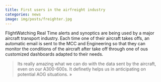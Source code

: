 ```yaml
---
title: First users in the airfreight industry
categories: news
image: img/posts/freighter.jpg
---
```

FlightWatching Real Time alerts and synoptics are being used by a major aircraft transport industry. Each time one of their aircraft takes offs, an automatic email is sent to the MCC and Engineering so that they can monitor the conditions of the aircraft after take off through one of ous customized dashboards adapted to their needs.

> Its really amazing what we can do with the data sent by the aircraft, even on our A300-600s. It definetly helps us in anticipating on potential AOG situations. »